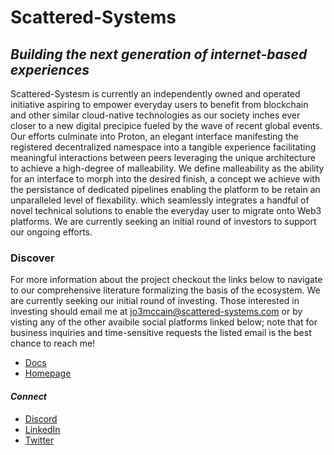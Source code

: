 # Scattered-Systems

## _Building the next generation of internet-based experiences_

Scattered-Systesm is currently an independently owned and operated initiative aspiring to empower everyday users to benefit from blockchain and other similar cloud-native technologies as our society inches ever closer to a new digital precipice fueled by the wave of recent global events. Our efforts culminate into Proton, an elegant interface manifesting the registered decentralized namespace into a tangible experience facilitating meaningful interactions between peers leveraging the unique architecture to achieve a high-degree of malleability. We define malleability as the ability for an interface to morph into the desired finish, a concept we achieve with the persistance of dedicated pipelines enabling the platform to be retain an unparalleled level of flexability. 
which seamlessly integrates a handful of novel technical solutions to enable the everyday user to migrate onto Web3 platforms. We are currently seeking an initial round of investors to support our ongoing efforts. 

### Discover

For more information about the project checkout the links below to navigate to our comprehensive literature formalizing the basis of the ecosystem. We are currently seeking our initial round of investing. Those interested in investing should email me at jo3mccain@scattered-systems.com or by visting any of the other avaibile social platforms linked below; note that for business inquiries and time-sensitive requests the listed email is the best chance to reach me!

* [Docs](https://docs.scattered-systems.com)
* [Homepage](https://scattered-systems.com)

#### _Connect_

* [Discord](https://discord.gg/Mf6s7qrjmm)
* [LinkedIn](https://linkedin.com/company/scsys)
* [Twitter](https://twitter.com/scsys_eth)
